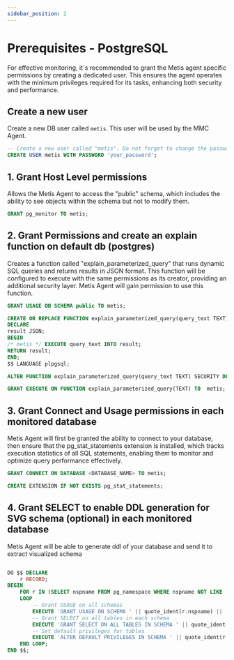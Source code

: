 ```yaml
---
sidebar_position: 2
---
```


# Prerequisites - PostgreSQL

For effective monitoring, it`s recommended to grant the Metis agent specific permissions by creating a dedicated user.
This ensures the agent operates with the minimum privileges required for its tasks, enhancing both security and performance.

## Create a new user

Create a new DB user called `metis`. This user will be used by the MMC Agent. 

```sql
-- Create a new user called "metis". Do not forget to change the password.
CREATE USER metis WITH PASSWORD 'your_password';
```

## 1. Grant Host Level permissions
Allows the Metis Agent to access the "public" schema, which includes the ability to see objects within the schema but not to modify them.


```sql
GRANT pg_monitor TO metis;
```

## 2. Grant Permissions and create an explain function on default db (postgres)
Creates a function called "explain_parameterized_query" that runs dynamic SQL queries and returns results in JSON format. This function will be configured to execute with the same permissions as its creator, providing an additional security layer. Metis Agent will gain permission to use this function.

```sql
GRANT USAGE ON SCHEMA public TO metis;

CREATE OR REPLACE FUNCTION explain_parameterized_query(query_text TEXT) RETURNS JSON AS $$
DECLARE
result JSON;
BEGIN
/* metis */ EXECUTE query_text INTO result;
RETURN result;
END;
$$ LANGUAGE plpgsql;

ALTER FUNCTION explain_parameterized_query(query_text TEXT) SECURITY DEFINER;

GRANT EXECUTE ON FUNCTION explain_parameterized_query(TEXT) TO  metis;
```

## 3. Grant Connect and Usage permissions in each monitored database
Metis Agent will first be granted the ability to connect to your database, then ensure that the pg_stat_statements extension is installed, which tracks execution statistics of all SQL statements, enabling them to monitor and optimize query performance effectively.

```sql
GRANT CONNECT ON DATABASE <DATABASE_NAME> TO metis;

CREATE EXTENSION IF NOT EXISTS pg_stat_statements;
```

## 4. Grant SELECT to enable DDL generation for SVG schema (optional) in each monitored database
Metis Agent will be able to generate ddl of your database and send it to extract visualized schema

```sql

DO $$ DECLARE
    r RECORD;
BEGIN
    FOR r IN (SELECT nspname FROM pg_namespace WHERE nspname NOT LIKE 'pg_%' AND nspname <> 'information_schema')
    LOOP
        -- Grant USAGE on all schemas        
        EXECUTE 'GRANT USAGE ON SCHEMA ' || quote_ident(r.nspname) || 'TO metis';
        -- Grant SELECT on all tables in each schema
        EXECUTE 'GRANT SELECT ON ALL TABLES IN SCHEMA ' || quote_ident(r.nspname) || ' TO metis';
        -- Set default privileges for tables
        EXECUTE 'ALTER DEFAULT PRIVILEGES IN SCHEMA ' || quote_ident(r.nspname) || ' GRANT SELECT ON TABLES TO metis';
    END LOOP;
END $$;

```









  

